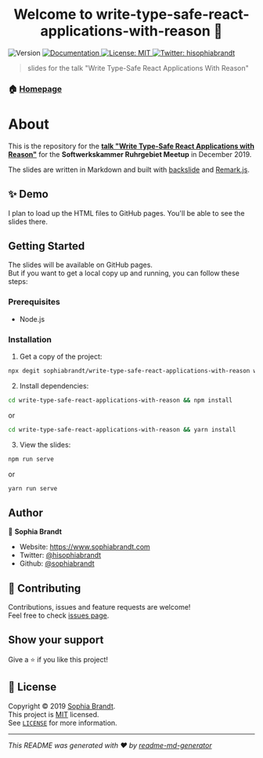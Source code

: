 <h1 align="center">Welcome to write-type-safe-react-applications-with-reason 👋</h1>
<p>
  <img alt="Version" src="https://img.shields.io/badge/version-0.0.1-blue.svg?cacheSeconds=2592000" />
  <a href="https://github.com/sophiabrandt/write-type-safe-react-applications-with-reason" target="_blank">
    <img alt="Documentation" src="https://img.shields.io/badge/documentation-yes-brightgreen.svg" />
  </a>
  <a href="https://choosealicense.com/licenses/mit/" target="_blank">
    <img alt="License: MIT" src="https://img.shields.io/badge/License-MIT-yellow.svg" />
  </a>
  <a href="https://twitter.com/hisophiabrandt" target="_blank">
    <img alt="Twitter: hisophiabrandt" src="https://img.shields.io/twitter/follow/hisophiabrandt.svg?style=social" />
  </a>
</p>

> slides for the talk &#34;Write Type-Safe React Applications With Reason&#34;

### 🏠 [Homepage](https://github.com/sophiabrandt/write-type-safe-react-applications-with-reason)

# About

This is the repository for the **[talk "Write Type-Safe React Applications with Reason"](https://www.meetup.com/de-DE/Softwerkskammer-Ruhrgebiet/events/266382434/)** for the **Softwerkskammer Ruhrgebiet Meetup** in December 2019.

The slides are written in Markdown and built with [backslide](https://github.com/sinedied/backslide) and [Remark.js](https://github.com/gnab/remark).

## ✨ Demo

I plan to load up the HTML files to GitHub pages. You'll be able to see the slides there.

## Getting Started

The slides will be available on GitHub pages.  
But if you want to get a local copy up and running, you can follow these steps:

### Prerequisites

- Node.js

### Installation

1. Get a copy of the project:
```sh
npx degit sophiabrandt/write-type-safe-react-applications-with-reason write-type-safe-react-applications-with-reason
```

2. Install dependencies:
```sh
cd write-type-safe-react-applications-with-reason && npm install
```
or

```sh
cd write-type-safe-react-applications-with-reason && yarn install
```

3. View the slides:
```sh
npm run serve
```
or
```sh
yarn run serve
```

## Author

👤 **Sophia Brandt**

* Website: https://www.sophiabrandt.com
* Twitter: [@hisophiabrandt](https://twitter.com/hisophiabrandt)
* Github: [@sophiabrandt](https://github.com/sophiabrandt)

## 🤝 Contributing

Contributions, issues and feature requests are welcome!<br />Feel free to check [issues page](https://github.com/sophiabrandt/write-type-safe-react-applications-with-reason/issues).

## Show your support

Give a ⭐️ if you like this project!

## 📝 License

Copyright © 2019 [Sophia Brandt](https://github.com/sophiabrandt).<br />
This project is [MIT](https://choosealicense.com/licenses/mit/) licensed.  
See [`LICENSE`](LICENSE.txt) for more information.

***
_This README was generated with ❤️ by [readme-md-generator](https://github.com/kefranabg/readme-md-generator)_
